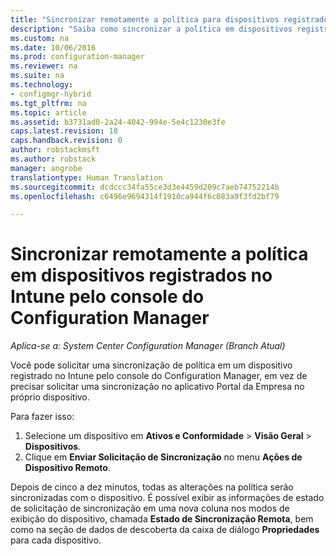 ```yaml
---
title: "Sincronizar remotamente a política para dispositivos registrados com o Intune | Microsoft Docs"
description: "Saiba como sincronizar a política em dispositivos registrados no Intune pelo console do Configuration Manager"
ms.custom: na
ms.date: 10/06/2016
ms.prod: configuration-manager
ms.reviewer: na
ms.suite: na
ms.technology:
- configmgr-hybrid
ms.tgt_pltfrm: na
ms.topic: article
ms.assetid: b3731ad0-2a24-4042-994e-5e4c1230e3fe
caps.latest.revision: 18
caps.handback.revision: 0
author: robstackmsft
ms.author: robstack
manager: angrobe
translationtype: Human Translation
ms.sourcegitcommit: dcdccc34fa55ce3d3e4459d209c7aeb74752214b
ms.openlocfilehash: c6496e9694314f1910ca944f6c083a9f3fd2bf79

---
```

# <a name="remotely-synchronize-policy-on-intune-enrolled-devices-from-the-configuration-manager-console"></a>Sincronizar remotamente a política em dispositivos registrados no Intune pelo console do Configuration Manager

*Aplica-se a: System Center Configuration Manager (Branch Atual)*


Você pode solicitar uma sincronização de política em um dispositivo registrado no Intune pelo console do Configuration Manager, em vez de precisar solicitar uma sincronização no aplicativo Portal da Empresa no próprio dispositivo. 

Para fazer isso:

1.  Selecione um dispositivo em **Ativos e Conformidade** > **Visão Geral** > **Dispositivos**.
2.  Clique em **Enviar Solicitação de Sincronização** no menu **Ações de Dispositivo Remoto**.


Depois de cinco a dez minutos, todas as alterações na política serão sincronizadas com o dispositivo. É possível exibir as informações de estado de solicitação de sincronização em uma nova coluna nos modos de exibição do dispositivo, chamada **Estado de Sincronização Remota**, bem como na seção de dados de descoberta da caixa de diálogo **Propriedades** para cada dispositivo.



<!--HONumber=Dec16_HO3-->


